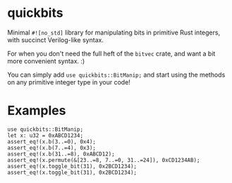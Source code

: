 # quickbits

Minimal `#![no_std]` library for manipulating bits in primitive
Rust integers, with succinct Verilog-like syntax.

For when you don't need the full heft of the `bitvec` crate,
and want a bit more convenient syntax. :)

You can simply add `use quickbits::BitManip;` and start using the
methods on any primitive integer type in your code!

# Examples

```
use quickbits::BitManip;
let x: u32 = 0xABCD1234;
assert_eq!(x.b(3..=0), 0x4);
assert_eq!(x.b(7..=4), 0x3);
assert_eq!(x.b(31..=8), 0xABCD12);
assert_eq!(x.permute(&[23..=8, 7..=0, 31..=24]), 0xCD1234AB);
assert_eq!(x.toggle_bit(31), 0x2BCD1234);
assert_eq!(x.toggle_bit(31), 0x2BCD1234);
```
